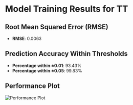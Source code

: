 # Model Training Results for TT

## Root Mean Squared Error (RMSE)
- **RMSE**: 0.0063

## Prediction Accuracy Within Thresholds
- **Percentage within ±0.01**: 93.43%
- **Percentage within ±0.05**: 99.83%

## Performance Plot
![Performance Plot](../imgs/TT.png)
